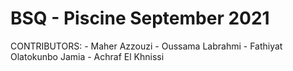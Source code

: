 # BSQ - Piscine September 2021

CONTRIBUTORS:
	- Maher Azzouzi
	- Oussama Labrahmi
	- Fathiyat Olatokunbo Jamia
	- Achraf El Khnissi
